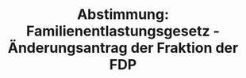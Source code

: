 ---
abstimmung:
  abstimmung: 5
  bundestagssitzung: 115
  legislaturperiode: 19
categories:
- Todo
data:
- title: Abstimmungsergebnis 20190926_5-data.pdf
  url: /res/2021-btw/abstimmungsergebnisse/20190926_5-data.pdf
- title: Abstimmungsergebnis 20190926_5_xls-data.xlsx
  url: /res/2021-btw/abstimmungsergebnisse/20190926_5_xls-data.xlsx
- title: Abstimmungsergebnis 20190926_5_xls-data.csv
  url: /res/2021-btw/abstimmungsergebnisse/csv/20190926_5_xls-data.csv
ergebnis:
  afd:
    enthaltung: 0
    gesamt: 91
    ja: 74
    nein: 0
    nichtabgegeben: 17
    ungueltig: 0
  bü90/gr:
    enthaltung: 0
    gesamt: 67
    ja: 0
    nein: 58
    nichtabgegeben: 9
    ungueltig: 0
  cdu/csu:
    enthaltung: 0
    gesamt: 246
    ja: 0
    nein: 224
    nichtabgegeben: 22
    ungueltig: 0
  die linke.:
    enthaltung: 0
    gesamt: 69
    ja: 0
    nein: 46
    nichtabgegeben: 23
    ungueltig: 0
  fdp:
    enthaltung: 0
    gesamt: 80
    ja: 0
    nein: 69
    nichtabgegeben: 11
    ungueltig: 0
  file: 20190926_5_xls-data.xlsx
  fraktionslos:
    enthaltung: 1
    gesamt: 4
    ja: 0
    nein: 1
    nichtabgegeben: 2
    ungueltig: 0
  spd:
    enthaltung: 0
    gesamt: 152
    ja: 1
    nein: 124
    nichtabgegeben: 27
    ungueltig: 0
layout: abstimmung
links:
- title: Link zu bundestag.de
  url: https://www.bundestag.de/parlament/plenum/abstimmung/abstimmung?id=552
preview: 'Deutscher Bundestag


  115. Sitzung des Deutschen Bundestages

  am Donnerstag, 26. September 2019


  Endgültiges Ergebnis der Namentlichen Abstimmung Nr. 5


  Entschließungsantrag der Abgeordneten Norbert Kleinwächter, Dr. Harald Weyel, Martin

  Hebner, weiterer Abgeordneter und der Fraktion der AfD

  zu der zweiten Beratung und Schlussabstimmung des Gesetzentwurfs der Bundesregierung

  - Drucksachen 19/10051, 19/10519, 19/11247 Nr. 1, 19/13579 Entwurf eines Gesetzes
  zu dem Vertrag vom 22. Januar 2019 zwischen der Bundesrepublik

  Deutschland und der Französischen Republik über die deutsch -französische

  Zusammenarbeit und Integration

  - Drucksache 19/13587 -'
tags:
- Todo
title: 'Abstimmung: Familienentlastungsgesetz - Änderungsantrag der Fraktion der FDP'
---